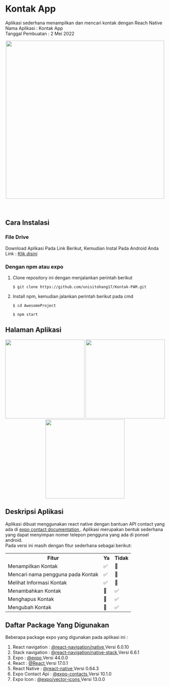 # Kontak App

Aplikasi sederhana menampilkan dan mencari kontak dengan Reach Native <br>
Nama Aplikasi : Kontak App <br>
Tanggal Pembuatan : 2 Mei 2022 <br>

<!-- GIF -->
<div align="center">
  <img widht="300px" height="500px" src="assets/kontak.gif"/>
</div>
<br>
<br>

## Cara Instalasi

### File Drive

Download Aplikasi Pada Link Berikut, Kemudian Instal Pada Android Anda <br>
Link : <a href="https://bit.ly/kontak-app">Klik disini </a>

### Dengan npm atau expo

1. Clone repository ini dengan menjalankan perintah berikut <br>

   ```
   $ git clone https://github.com/unisitohang17/Kontak-PAM.git

2. Install npm, kemudian jalankan perintah berikut pada cmd <br>
   ```
   $ cd AwesomeProject
   ```
   ```
   $ npm start
   ```

## Halaman Aplikasi

<div align="center">
  <img widht="150px" height="250px" src="assets/list.jpeg"/>
  <img widht="150px" height="250px" src="assets/tambah.jpeg"/>
  <img widht="150px" height="250px" src="assets/detail.jpeg"/>
</div>

## Deskripsi Aplikasi

Aplikasi dibuat menggunakan react native dengan bantuan API contact yang ada di <a href="https://docs.expo.dev/versions/v44.0.0/sdk/contacts/"> expo contact documentation </a>. Aplikasi merupakan bentuk sederhana yang dapat menyimpan nomer telepon pengguna yang ada di ponsel android. <br>
Pada versi ini masih dengan fitur sederhana sebagai berikut:

<table>
  <tr>
    <th>Fitur</th>
    <th>Ya</th>
    <th>Tidak</th>
  </tr>
  <tr>
    <td>Menampilkan Kontak</td>
    <td> ✅ </td>
    <td> 🚫 </td>
  </tr>
    <tr>
    <td>Mencari nama pengguna pada Kontak</td>
    <td> ✅ </td>
    <td> 🚫 </td>
  </tr>
    <tr>
    <td>Melihat Informasi Kontak</td>
    <td>✅</td>
    <td> 🚫 </td>
  </tr>
    <tr>
    <td>Menambahkan Kontak</td>
    <td> 🚫 </td>
    <td> ✅ </td>
  </tr>
  <tr>
    <td>Menghapus Kontak</td>
    <td> 🚫 </td>
    <td> ✅ </td>
  </tr>
  <tr>
    <td>Mengubah Kontak</td>
    <td> 🚫 </td>
    <td> ✅ </td>
  </tr>
</table>

## Daftar Package Yang Digunakan

Beberapa package expo yang digunakan pada aplikasi ini : <br>

1. React navigation : <a href="https://reactnavigation.org/">@react-navigation/native </a> Versi 6.0.10 <br>
2. Stack navigation : <a href="https://reactnavigation.org/docs/hello-react-navigation">@react-navigation/native-stack </a> Versi 6.6.1 <br>
3. Expo : <a href="https://docs.expo.dev/">@expo </a> Versi 44.0.0 <br>
4. React : <a href="https://reactjs.org/">@React </a> Versi 17.0.1 <br>
5. React Native : <a href="https://reactnative.dev/">@react-native </a> Versi 0.64.3 <br>
6. Expo Contact Api : <a href="https://docs.expo.dev/versions/v44.0.0/sdk/contacts/">@expo-contacts </a> Versi 10.1.0 <br>
7. Expo Icon : <a href="https://icons.expo.fyi/"> @expo/vector-icons </a> Versi 13.0.0 <br>
